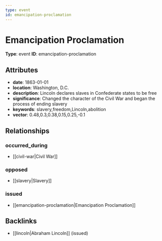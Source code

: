 ```yaml
---
type: event
id: emancipation-proclamation
---
```


# Emancipation Proclamation

**Type**: event
**ID**: emancipation-proclamation

## Attributes

- **date**: 1863-01-01
- **location**: Washington, D.C.
- **description**: Lincoln declares slaves in Confederate states to be free
- **significance**: Changed the character of the Civil War and began the process of ending slavery
- **keywords**: slavery,freedom,Lincoln,abolition
- **vector**: 0.48,0.3,0.38,0.15,0.25,-0.1

## Relationships

### occurred_during

- [[civil-war|Civil War]]

### opposed

- [[slavery|Slavery]]

### issued

- [[emancipation-proclamation|Emancipation Proclamation]]

## Backlinks

- [[lincoln|Abraham Lincoln]] (issued)

